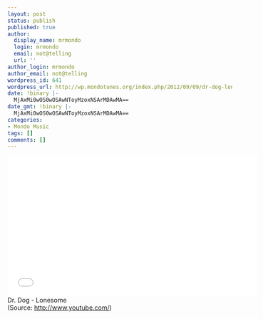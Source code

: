```yaml
---
layout: post
status: publish
published: true
author:
  display_name: mrmondo
  login: mrmondo
  email: not@telling
  url: ''
author_login: mrmondo
author_email: not@telling
wordpress_id: 641
wordpress_url: http://wp.mondotunes.org/index.php/2012/09/09/dr-dog-lonesome/
date: !binary |-
  MjAxMi0wOS0wOSAwNToyMzoxNSArMDAwMA==
date_gmt: !binary |-
  MjAxMi0wOS0wOSAwNToyMzoxNSArMDAwMA==
categories:
- Mondo Music
tags: []
comments: []
---
```

<iframe width="560" height="315" src="//www.youtube.com/embed/XL7cE9oy2PY" frameborder="0"> </iframe>
Dr. Dog - Lonesome
<div class="attribution">(<span>Source:</span> <a href="http://www.youtube.com/">http://www.youtube.com/</a>)</div>
